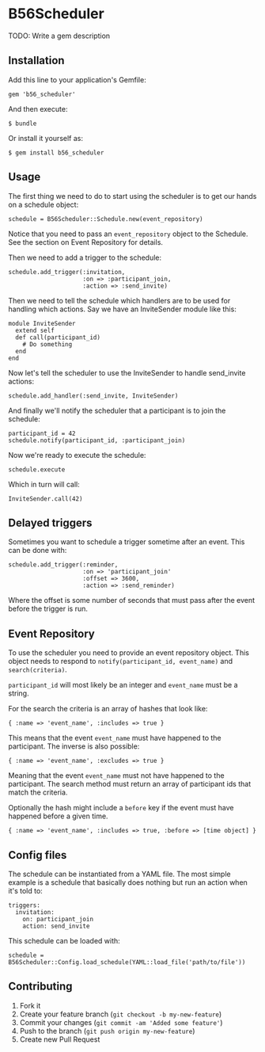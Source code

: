 # B56Scheduler

TODO: Write a gem description

## Installation

Add this line to your application's Gemfile:

    gem 'b56_scheduler'

And then execute:

    $ bundle

Or install it yourself as:

    $ gem install b56_scheduler

## Usage

The first thing we need to do to start using the scheduler is to get our hands
on a schedule object:

    schedule = B56Scheduler::Schedule.new(event_repository)

Notice that you need to pass an `event_repository` object to the Schedule. See
the section on Event Repository for details.

Then we need to add a trigger to the schedule:

    schedule.add_trigger(:invitation,
                         :on => :participant_join,
                         :action => :send_invite)

Then we need to tell the schedule which handlers are to be used for handling
which actions. Say we have an InviteSender module like this:

    module InviteSender
      extend self
      def call(participant_id)
        # Do something
      end
    end

Now let's tell the scheduler to use the InviteSender to handle send\_invite
actions:

    schedule.add_handler(:send_invite, InviteSender)

And finally we'll notify the scheduler that a participant is to join the
schedule:

    participant_id = 42
    schedule.notify(participant_id, :participant_join)

Now we're ready to execute the schedule:

    schedule.execute

Which in turn will call:

    InviteSender.call(42)

## Delayed triggers

Sometimes you want to schedule a trigger sometime after an event. This can be
done with:

    schedule.add_trigger(:reminder,
                         :on => 'participant_join'
                         :offset => 3600,
                         :action => :send_reminder)

Where the offset is some number of seconds that must pass after the event
before the trigger is run.

## Event Repository

To use the scheduler you need to provide an event repository object. This
object needs to respond to `notify(participant_id, event_name)` and
`search(criteria)`.

`participant_id` will most likely be an integer and `event_name` must be a
string.

For the search the criteria is an array of hashes that look like:

    { :name => 'event_name', :includes => true }

This means that the event `event_name` must have happened to the participant.
The inverse is also possible:

    { :name => 'event_name', :excludes => true }

Meaning that the event `event_name` must not have happened to the participant.
The search method must return an array of participant ids that match the
criteria.

Optionally the hash might include a `before` key if the event must have
happened before a given time.

    { :name => 'event_name', :includes => true, :before => [time object] }

## Config files

The schedule can be instantiated from a YAML file. The most simple
example is a schedule that basically does nothing but run an action when it's
told to:

    triggers:
      invitation:
        on: participant_join
        action: send_invite

This schedule can be loaded with:

    schedule = B56Scheduler::Config.load_schedule(YAML::load_file('path/to/file'))

## Contributing

1. Fork it
2. Create your feature branch (`git checkout -b my-new-feature`)
3. Commit your changes (`git commit -am 'Added some feature'`)
4. Push to the branch (`git push origin my-new-feature`)
5. Create new Pull Request
